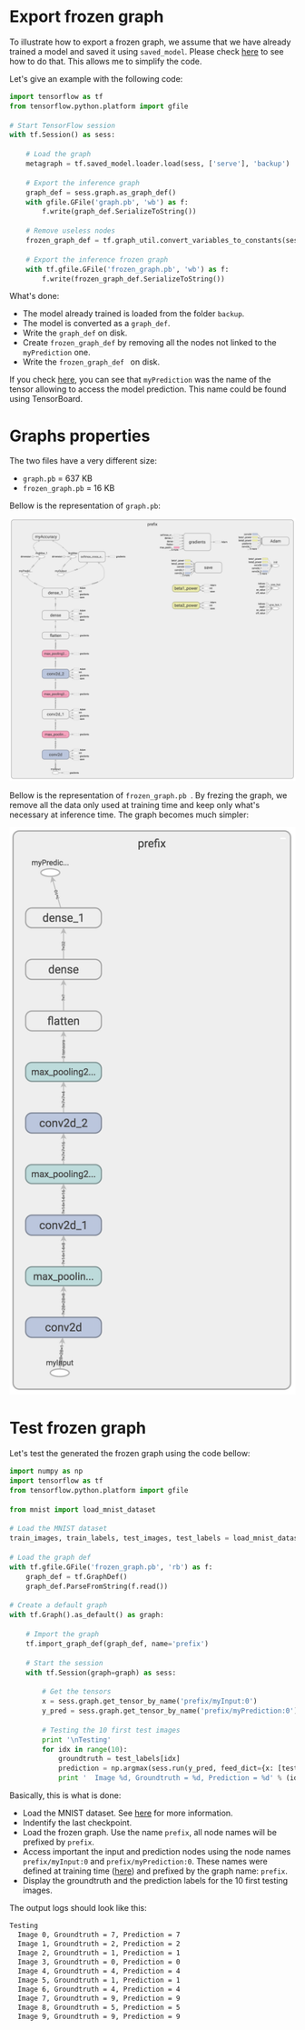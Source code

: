 # Export frozen graph

To illustrate how to export a frozen graph, we assume that we have already trained a model and saved it using `saved_model`. Please check [here](save_saved_model.md) to see how to do that. This allows me to simplify the code.

Let's give an example with the following code:

```python
import tensorflow as tf
from tensorflow.python.platform import gfile

# Start TensorFlow session
with tf.Session() as sess:

    # Load the graph
    metagraph = tf.saved_model.loader.load(sess, ['serve'], 'backup')

    # Export the inference graph
    graph_def = sess.graph.as_graph_def()
    with gfile.GFile('graph.pb', 'wb') as f:
        f.write(graph_def.SerializeToString())

    # Remove useless nodes
    frozen_graph_def = tf.graph_util.convert_variables_to_constants(sess, graph_def, ['myPrediction'])

    # Export the inference frozen graph
    with tf.gfile.GFile('frozen_graph.pb', 'wb') as f:
        f.write(frozen_graph_def.SerializeToString())
```

What's done:

* The model already trained is loaded from the folder `backup`.
* The model is converted as a `graph_def`.
* Write the `graph_def` on disk.
* Create `frozen_graph_def` by removing all the nodes not linked to the `myPrediction` one.
* Write the `frozen_graph_def ` on disk.

If you check [here](save_saved_model.md), you can see that `myPrediction` was the name of the tensor allowing to access the model prediction. This name could be found using TensorBoard.



# Graphs properties

The two files have a very different size:

* `graph.pb` = 637 KB
* `frozen_graph.pb` = 16 KB

Bellow is the representation of `graph.pb`:

![Image of Yaktocat](export_frozen_graph_image_1.png)

Bellow is the representation of `frozen_graph.pb `. By frezing the graph, we remove all the data only used at training time and keep only what's necessary at inference time. The graph becomes much simpler:

![Image of Yaktocat](export_frozen_graph_image_2.png)


# Test frozen graph

Let's test the generated the frozen graph using the code bellow:

```python
import numpy as np
import tensorflow as tf
from tensorflow.python.platform import gfile

from mnist import load_mnist_dataset

# Load the MNIST dataset
train_images, train_labels, test_images, test_labels = load_mnist_dataset()

# Load the graph def
with tf.gfile.GFile('frozen_graph.pb', 'rb') as f:
    graph_def = tf.GraphDef()
    graph_def.ParseFromString(f.read())

# Create a default graph
with tf.Graph().as_default() as graph:

    # Import the graph
    tf.import_graph_def(graph_def, name='prefix')
    
    # Start the session
    with tf.Session(graph=graph) as sess:

        # Get the tensors
        x = sess.graph.get_tensor_by_name('prefix/myInput:0')
        y_pred = sess.graph.get_tensor_by_name('prefix/myPrediction:0')

        # Testing the 10 first test images
        print '\nTesting'
        for idx in range(10):
            groundtruth = test_labels[idx]
            prediction = np.argmax(sess.run(y_pred, feed_dict={x: [test_images[idx]]})[0])
            print '  Image %d, Groundtruth = %d, Prediction = %d' % (idx, groundtruth, prediction)
```

Basically, this is what is done:

* Load the MNIST dataset. See [here](mnist.md) for more information.
* Indentify the last checkpoint.
* Load the frozen graph. Use the name `prefix`, all node names will be prefixed by `prefix`.
* Access important the input and prediction nodes using the node names `prefix/myInput:0` and `prefix/myPrediction:0`. These names were defined at training time ([here](save_saved_model.md)) and prefixed by the graph name: `prefix`.
* Display the groundtruth and the prediction labels for the 10 first testing images.

The output logs should look like this:

```
Testing
  Image 0, Groundtruth = 7, Prediction = 7
  Image 1, Groundtruth = 2, Prediction = 2
  Image 2, Groundtruth = 1, Prediction = 1
  Image 3, Groundtruth = 0, Prediction = 0
  Image 4, Groundtruth = 4, Prediction = 4
  Image 5, Groundtruth = 1, Prediction = 1
  Image 6, Groundtruth = 4, Prediction = 4
  Image 7, Groundtruth = 9, Prediction = 9
  Image 8, Groundtruth = 5, Prediction = 5
  Image 9, Groundtruth = 9, Prediction = 9
```